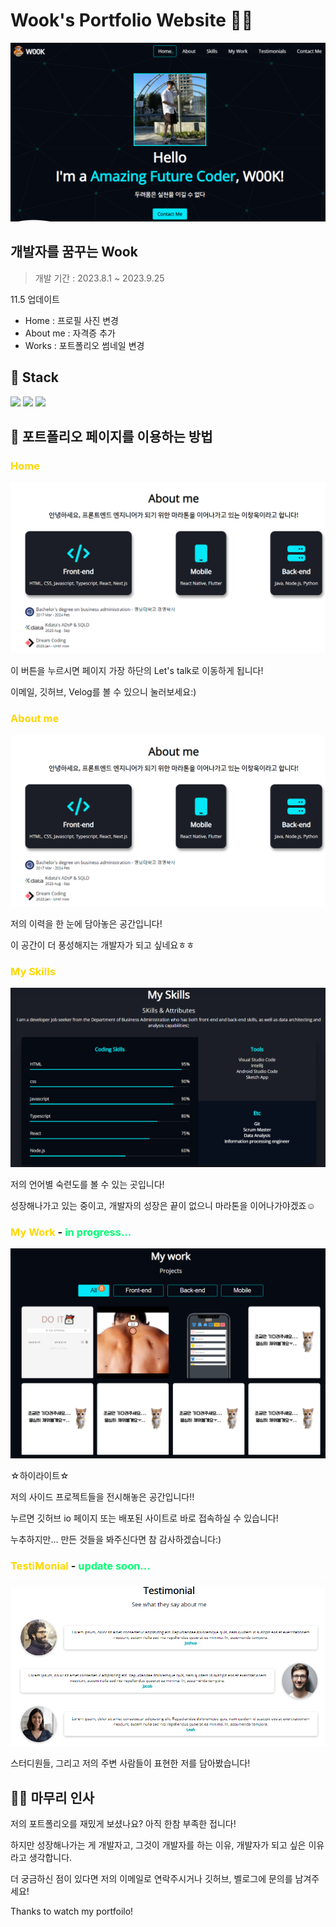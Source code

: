 # Wook's Portfolio Website 🤹‍♂️

![thumbnail](/images/README/thubmnail.png)

## 개발자를 꿈꾸는 Wook

> 개발 기간 : 2023.8.1 ~ 2023.9.25

11.5 업데이트

- Home : 프로필 사진 변경
- About me : 자격증 추가
- Works : 포트폴리오 썸네일 변경

## 🥞 Stack

<img src="https://img.shields.io/badge/HTML5-E34F26?style=flat-square&logo=html5&logoColor=white">

<img src="https://img.shields.io/badge/CSS3-1572B6?style=flat-square&logo=css3&logoColor=white">

<img src="https://img.shields.io/badge/JavaScript-F7DF1E?style=flat-square&logo=javascript&logoColor=black">

## 🙌 포트폴리오 페이지를 이용하는 방법

### <span style='color: gold'>Home</span>

![home](/images/README/image-1.png)

이 버튼을 누르시면 페이지 가장 하단의 Let's talk로 이동하게 됩니다!

이메일, 깃허브, Velog를 볼 수 있으니 눌러보세요:)

### <span style='color: gold'>About me</span>

![me](/images/README/image-1.png)

저의 이력을 한 눈에 담아놓은 공간입니다!

이 공간이 더 풍성해지는 개발자가 되고 싶네요ㅎㅎ

### <span style='color: gold'>My Skills</span>

![skills](/images/README/image-2.png)

저의 언어별 숙련도를 볼 수 있는 곳입니다!

성장해나가고 있는 중이고, 개발자의 성장은 끝이 없으니 마라톤을 이어나가야겠죠☺

### <span style='color: gold'>My Work</span> - <span style='color: #03ff74'>in progress...

![works](/images/README/image-3.png)

☆하이라이트☆

저의 사이드 프로젝트들을 전시해놓은 공간입니다!!

누르면 깃허브 io 페이지 또는 배포된 사이트로 바로 접속하실 수 있습니다!

누추하지만... 만든 것들을 봐주신다면 참 감사하겠습니다:)

### <span style='color: gold'>TestiMonial</span> - <span style='color: #03ff74'>update soon...

![testimonial](/images/README/image-4.png)

스터디원들, 그리고 저의 주변 사람들이 표현한 저를 담아봤습니다!

## 🙇‍♂️ 마무리 인사

저의 포트폴리오를 재밌게 보셨나요? 아직 한참 부족한 접니다!

하지만 성장해나가는 게 개발자고, 그것이 개발자를 하는 이유, 개발자가 되고 싶은 이유라고 생각합니다.

더 궁금하신 점이 있다면 저의 이메일로 연락주시거나 깃허브, 벨로그에 문의를 남겨주세요!

Thanks to watch my portfoilo!
